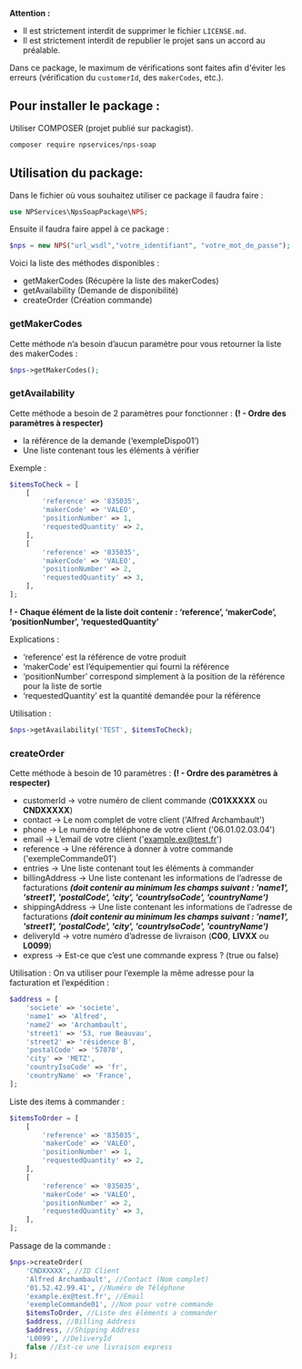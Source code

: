 **Attention :**
- Il est strictement interdit de supprimer le fichier `LICENSE.md`.
- Il est strictement interdit de republier le projet sans un accord au préalable.

Dans ce package, le maximum de vérifications sont faites afin d'éviter les erreurs (vérification du `customerId`, des `makerCodes`, etc.).

## Pour installer le package :

Utiliser COMPOSER (projet publié sur packagist).

```bash
composer require npservices/nps-soap
```
## Utilisation du package:
Dans le fichier où vous souhaitez utiliser ce package il faudra faire :
```php
use NPServices\NpsSoapPackage\NPS;
```
Ensuite il faudra faire appel à ce package :
```php
$nps = new NPS("url_wsdl","votre_identifiant", "votre_mot_de_passe");
```
Voici la liste des méthodes disponibles : 
- getMakerCodes (Récupère la liste des makerCodes)
- getAvailability (Demande de disponibilité)
- createOrder (Création commande)

### getMakerCodes
Cette méthode n’a besoin d’aucun paramètre pour vous retourner la liste des makerCodes :
```php
$nps->getMakerCodes();
```
### getAvailability
Cette méthode a besoin de 2 paramètres pour fonctionner : **(! - Ordre des paramètres à respecter)**
-   la référence de la demande (‘exempleDispo01’)
-   Une liste contenant tous les éléments à vérifier

Exemple :
```php
$itemsToCheck = [
	[
		'reference' => '835035',
		'makerCode' => 'VALEO',
		'positionNumber' => 1,
		'requestedQuantity' => 2,
	],
	[
		'reference' => '835035',
		'makerCode' => 'VALEO',
		'positionNumber' => 2,
		'requestedQuantity' => 3,
	],
];
```
**! - Chaque élément de la liste doit contenir : ‘reference’, ‘makerCode’, ‘positionNumber’, ‘requestedQuantity’**

Explications :
-   ‘reference’ est la référence de votre produit
-   ‘makerCode’ est l’équipementier qui fourni la référence
-   ‘positionNumber’ correspond simplement à la position de la référence pour la liste de sortie
-   ‘requestedQuantity’ est la quantité demandée pour la référence
    
Utilisation :
```php
$nps->getAvailability('TEST', $itemsToCheck);
```

### createOrder
Cette méthode à besoin de 10 paramètres : **(! - Ordre des paramètres à respecter)**
-   customerId → votre numéro de client commande (**C01XXXXX** ou **CNDXXXXX**)
-   contact → Le nom complet de votre client ('Alfred Archambault')
-   phone → Le numéro de téléphone de votre client ('06.01.02.03.04')
-   email → L’email de votre client ('example.ex@test.fr')
-   reference → Une référence à donner à votre commande ('exempleCommande01')
-   entries → Une liste contenant tout les éléments à commander
-   billingAddress → Une liste contenant les informations de l’adresse de facturations ***(doit contenir au minimum les champs suivant : 'name1', 'street1', 'postalCode', 'city', 'countryIsoCode', 'countryName')***
-   shippingAddress → Une liste contenant les informations de l’adresse de facturations ***(doit contenir au minimum les champs suivant : 'name1', 'street1', 'postalCode', 'city', 'countryIsoCode', 'countryName')***
-   deliveryId → votre numéro d’adresse de livraison (**C00**, **LIVXX** ou **L0099**)
-   express → Est-ce que c’est une commande express ? (true ou false)

Utilisation :
On va utiliser pour l’exemple la même adresse pour la facturation et l’expédition :
```php
$address = [
	'societe' => 'societe',
	'name1' => 'Alfred',
	'name2' => 'Archambault',
	'street1' => '53, rue Beauvau',
	'street2' => 'résidence B',
	'postalCode' => '57070',
	'city' => 'METZ',
	'countryIsoCode' => 'fr',
	'countryName' => 'France',
];
```
Liste des items à commander :
```php
$itemsToOrder = [
	[
		'reference' => '835035',
		'makerCode' => 'VALEO',
		'positionNumber' => 1,
		'requestedQuantity' => 2,
	],
	[
		'reference' => '835035',
		'makerCode' => 'VALEO',
		'positionNumber' => 2,
		'requestedQuantity' => 3,
	],
];
```
Passage de la commande :
```php
$nps->createOrder(
	'CNDXXXXX', //ID Client
	'Alfred Archambault', //Contact (Nom complet)
	'01.52.42.99.41', //Numéro de Téléphone
	'example.ex@test.fr', //Email
	'exempleCommande01', //Nom pour votre commande
	$itemsToOrder, //Liste des éléments a commander
	$address, //Billing Address
	$address, //Shipping Address
	'L0099', //DeliveryId
	false //Est-ce une livraison express
);
